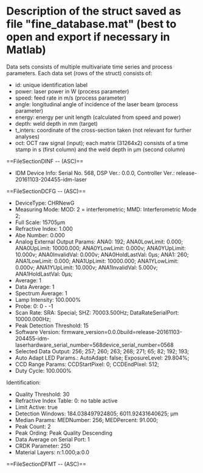 
# Description of the struct saved as file "fine_database.mat" (best to open and export if necessary in Matlab)

Data sets consists of multiple multivariate time series and process parameters. Each data set (rows of the struct) consists of:

- id:		 unique identification label
- power:		laser power in W (process parameter)
- speed:		feed rate in m/s (process parameter)
- angle:		longitudinal angle of incidence of the laser beam (process parameter)
- energy:		energy per unit length (calculated from speed and power)
- depth:		weld depth in mm (target)
- t_inters:	coordinate of the cross-section taken (not relevant for further analyses)
- oct:		OCT raw signal (input); each matrix (31264x2) consists of a time stamp in s (first column) and the weld depth in µm (second column)




==FileSectionDINF -- (ASC)==

- IDM Device Info: Serial No. 568, DSP Ver.: 0.0.0, Controller Ver.: release-20161103-204455-idm-laser


==FileSectionDCFG -- (ASC)==

- DeviceType: CHRNewG
- Measuring Mode: MOD: 2 = interferometric; MMD: Interferometric Mode 2; 
- Full Scale: 15705µm
- Refractive Index: 1.000
- Abe Number: 0.000
- Analog External Output Params: ANA0: 192; ANA0LowLimit: 0.000; ANA0UpLimit: 10000.000; ANA0YLowLimit: 0.000v; ANA0YUpLimit: 10.000v; ANA0InvalidVal: 0.000v; ANA0HoldLastVal: 0µs; ANA1: 260; ANA1LowLimit: 0.000; ANA1UpLimit: 10000.000; ANA1YLowLimit: 0.000v; ANA1YUpLimit: 10.000v; ANA1InvalidVal: 5.000v; ANA1HoldLastVal: 0µs; 
- Average: 1
- Data Average: 1
- Spectrum Average: 1
- Lamp Intensity: 100.000%
- Probe: 0: 0 - -1
- Scan Rate: SRA: Special; SHZ: 70003.500Hz; DataRateSerialPort: 10000.000Hz; 
- Peak Detection Threshold: 15
- Software Version: firmware_version=0.0.0build=release-20161103-204455-idm-laserhardware_serial_number=568device_serial_number=0568
- Selected Data Output: 256; 257; 260; 263; 268; 271; 65; 82; 192; 193; 
- Auto Adapt LED Params.: AutoAdapt: false; ExposureLevel: 29.804%; 
- CCD Range Params: CCDStartPixel: 0; CCDEndPixel: 512; 
- Duty Cycle: 100.000%

Identification: 
- Quality Threshold: 30
- Refractive Index Table: 0:   no table active
- Limit Active: true
- Detection Windows: 184.038497924805; 6011.92431640625; µm
- Median Params: MEDNumber: 256; MEDPercent: 91.000; 
- Peak Count: 2
- Peak Ording: Peak Quality Descending
- Data Average on Serial Port: 1
- CRDK Parameter: 250
- Material Layers: n:1.000;a:0.0

==FileSectionDFMT -- (ASC)==
